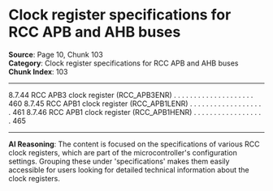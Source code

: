 # Clock register specifications for RCC APB and AHB buses

**Source**: Page 10, Chunk 103  
**Category**: Clock register specifications for RCC APB and AHB buses  
**Chunk Index**: 103

---

8.7.44 RCC APB3 clock register (RCC_APB3ENR) . . . . . . . . . . . . . . . . . . . . 460
8.7.45 RCC APB1 clock register (RCC_APB1LENR) . . . . . . . . . . . . . . . . . . . 461
8.7.46 RCC APB1 clock register (RCC_APB1HENR) . . . . . . . . . . . . . . . . . . 465

---

**AI Reasoning**: The content is focused on the specifications of various RCC clock registers, which are part of the microcontroller's configuration settings. Grouping these under 'specifications' makes them easily accessible for users looking for detailed technical information about the clock registers.
